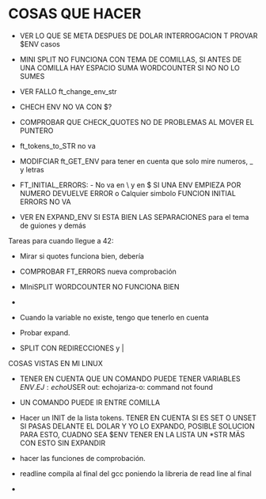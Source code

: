 # COSAS QUE HACER

- VER LO QUE SE META DESPUES DE DOLAR INTERROGACION T PROVAR $ENV casos

- MINI SPLIT NO FUNCIONA CON TEMA DE COMILLAS, SI ANTES DE UNA COMILLA HAY ESPACIO SUMA WORDCOUNTER SI NO NO LO SUMES
- VER FALLO ft_change_env_str





- CHECH ENV NO VA CON $?
- COMPROBAR QUE CHECK_QUOTES NO DE PROBLEMAS AL MOVER EL PUNTERO
- ft_tokens_to_STR no va
- MODIFCIAR ft_GET_ENV para tener en cuenta que solo mire numeros, _ y letras
- FT_INITIAL_ERRORS:
        - No va en \ y en $
        SI UNA ENV EMPIEZA POR NUMERO DEVUELVE ERROR o Calquier simbolo FUNCION INITIAL ERRORS NO VA
- VER EN EXPAND_ENV SI ESTA BIEN LAS SEPARACIONES para el tema de guiones y demás









Tareas para cuando llegue a 42:
- Mirar si quotes funciona bien, debería
- COMPROBAR FT_ERRORS nueva comprobación

- MIniSPLIT WORDCOUNTER NO FUNCIONA BIEN
- 
- Cuando la variable no existe, tengo que tenerlo en cuenta
- Probar expand.

- SPLIT CON REDIRECCIONES y |





COSAS VISTAS EN MI LINUX
- TENER EN CUENTA QUE UN COMANDO PUEDE TENER VARIABLES $ENV. EJ:
        echo$USER
        out: echojariza-o: command not found
- UN COMANDO PUEDE IR ENTRE COMILLA


- Hacer un INIT de la lista tokens. TENER EN CUENTA SI ES SET O UNSET SI PASAS DELANTE EL DOLAR Y YO LO EXPANDO, POSIBLE SOLUCION PARA ESTO, CUADNO SEA $ENV TENER EN LA LISTA UN *STR MÄS CON ESTO SIN EXPANDIR
- hacer las funciones de comprobación.

- readline compila al final del gcc poniendo la libreria de read line al final

- 